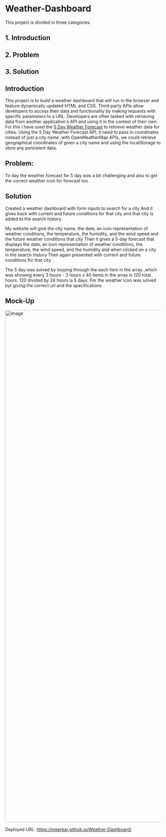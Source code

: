 # Weather-Dashboard
 

This project is divided in three categories:

## 1. Introduction
   
## 2. Problem
 
## 3. Solution


##   Introduction

This project is to build a weather dashboard that will run in the browser and feature dynamically updated HTML and CSS.
Third-party APIs allow developers to access their data and functionality by making requests with specific parameters to a URL. Developers are often tasked with retrieving data from another application's API and using it in the context of their own. For this i have used the [5 Day Weather Forecast](https://openweathermap.org/forecast5) to retrieve weather data for cities. 
 Using the 5 Day Weather Forecast API, it  need to pass in coordinates instead of just a city name ,with OpenWeatherMap APIs, we could retrieve geographical coordinates of given a city name and using the
localStorage to store any persistent data. 

## Problem:
 To day the weather forecast for 5 day was a bit challenging and also to get the correct weather icon for forecast too .

 
## Solution

Created a weather dashboard with form inputs to search for a city
And  it gives back  with current and future conditions for that city and that city is added to the search history.

My website will give the city name, the date, an icon representation of weather conditions, the temperature, the humidity, and the wind speed
and the future weather conditions that city
Then it gives a 5-day forecast that displays the date, an icon representation of weather conditions, the temperature, the wind speed, and the humidity
and when  clicked on a city in the search history
Then again presented with current and future conditions for that city

The 5 day was solved by looping through the each item in the array ,which was showing every 3 hours - 3 hours x 40 items in the array is 120 total hours.  120 divided by 24 hours is 5 days. 
For the weather icon was solved byt giving the correct url and the specifications


## Mock-Up

<img width="1653" alt="image" src="https://github.com/MeerKar/Weather-Dashboard/assets/116701851/2d2a86a2-0701-4d57-b687-0530184a9430">



Deployed URL: https://meerkar.github.io/Weather-Dashboard/
